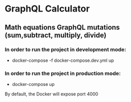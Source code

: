# GraphQL Calculator
## Math equations GraphQL mutations (sum,subtract, multiply, divide)

### In order to run the project in development mode:
- docker-compose -f docker-compose.dev.yml up

### In order to run the project in production mode:
- docker-compose up

By default, the Docker will expose port 4000
